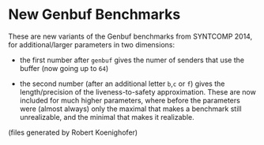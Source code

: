 New Genbuf Benchmarks
=====================

These are new variants of the Genbuf benchmarks from SYNTCOMP 2014, for additional/larger parameters in two dimensions:

* the first number after `genbuf` gives the numer of senders that use the buffer (now going up to `64`)

* the second number (after an additional letter `b`,`c` or `f`) gives the length/precision of the liveness-to-safety approximation. These are now included for much higher parameters, where before the parameters were (almost always) only the maximal that makes a benchmark still unrealizable, and the minimal that makes it realizable.

(files generated by Robert Koenighofer)